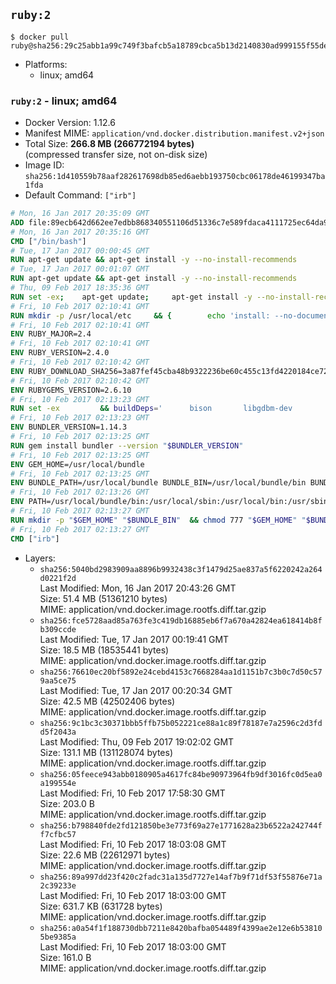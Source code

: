## `ruby:2`

```console
$ docker pull ruby@sha256:29c25abb1a99c749f3bafcb5a18789cbca5b13d2140830ad999155f55de5f835
```

-	Platforms:
	-	linux; amd64

### `ruby:2` - linux; amd64

-	Docker Version: 1.12.6
-	Manifest MIME: `application/vnd.docker.distribution.manifest.v2+json`
-	Total Size: **266.8 MB (266772194 bytes)**  
	(compressed transfer size, not on-disk size)
-	Image ID: `sha256:1d410559b78aaf282617698db85ed6aebb193750cbc06178de46199347ba1fda`
-	Default Command: `["irb"]`

```dockerfile
# Mon, 16 Jan 2017 20:35:09 GMT
ADD file:89ecb642d662ee7edbb868340551106d51336c7e589fdaca4111725ec64da957 in / 
# Mon, 16 Jan 2017 20:35:16 GMT
CMD ["/bin/bash"]
# Tue, 17 Jan 2017 00:00:45 GMT
RUN apt-get update && apt-get install -y --no-install-recommends 		ca-certificates 		curl 		wget 	&& rm -rf /var/lib/apt/lists/*
# Tue, 17 Jan 2017 00:01:07 GMT
RUN apt-get update && apt-get install -y --no-install-recommends 		bzr 		git 		mercurial 		openssh-client 		subversion 				procps 	&& rm -rf /var/lib/apt/lists/*
# Thu, 09 Feb 2017 18:35:36 GMT
RUN set -ex; 	apt-get update; 	apt-get install -y --no-install-recommends 		autoconf 		automake 		bzip2 		file 		g++ 		gcc 		imagemagick 		libbz2-dev 		libc6-dev 		libcurl4-openssl-dev 		libdb-dev 		libevent-dev 		libffi-dev 		libgdbm-dev 		libgeoip-dev 		libglib2.0-dev 		libjpeg-dev 		libkrb5-dev 		liblzma-dev 		libmagickcore-dev 		libmagickwand-dev 		libncurses-dev 		libpng-dev 		libpq-dev 		libreadline-dev 		libsqlite3-dev 		libssl-dev 		libtool 		libwebp-dev 		libxml2-dev 		libxslt-dev 		libyaml-dev 		make 		patch 		xz-utils 		zlib1g-dev 				$( 			if apt-cache show 'default-libmysqlclient-dev' 2>/dev/null | grep -q '^Version:'; then 				echo 'default-libmysqlclient-dev'; 			else 				echo 'libmysqlclient-dev'; 			fi 		) 	; 	rm -rf /var/lib/apt/lists/*
# Fri, 10 Feb 2017 02:10:41 GMT
RUN mkdir -p /usr/local/etc 	&& { 		echo 'install: --no-document'; 		echo 'update: --no-document'; 	} >> /usr/local/etc/gemrc
# Fri, 10 Feb 2017 02:10:41 GMT
ENV RUBY_MAJOR=2.4
# Fri, 10 Feb 2017 02:10:41 GMT
ENV RUBY_VERSION=2.4.0
# Fri, 10 Feb 2017 02:10:42 GMT
ENV RUBY_DOWNLOAD_SHA256=3a87fef45cba48b9322236be60c455c13fd4220184ce7287600361319bb63690
# Fri, 10 Feb 2017 02:10:42 GMT
ENV RUBYGEMS_VERSION=2.6.10
# Fri, 10 Feb 2017 02:13:23 GMT
RUN set -ex 		&& buildDeps=' 		bison 		libgdbm-dev 		ruby 	' 	&& apt-get update 	&& apt-get install -y --no-install-recommends $buildDeps 	&& rm -rf /var/lib/apt/lists/* 		&& wget -O ruby.tar.xz "https://cache.ruby-lang.org/pub/ruby/${RUBY_MAJOR%-rc}/ruby-$RUBY_VERSION.tar.xz" 	&& echo "$RUBY_DOWNLOAD_SHA256 *ruby.tar.xz" | sha256sum -c - 		&& mkdir -p /usr/src/ruby 	&& tar -xJf ruby.tar.xz -C /usr/src/ruby --strip-components=1 	&& rm ruby.tar.xz 		&& cd /usr/src/ruby 		&& { 		echo '#define ENABLE_PATH_CHECK 0'; 		echo; 		cat file.c; 	} > file.c.new 	&& mv file.c.new file.c 		&& autoconf 	&& ./configure --disable-install-doc --enable-shared 	&& make -j"$(nproc)" 	&& make install 		&& apt-get purge -y --auto-remove $buildDeps 	&& cd / 	&& rm -r /usr/src/ruby 		&& gem update --system "$RUBYGEMS_VERSION"
# Fri, 10 Feb 2017 02:13:23 GMT
ENV BUNDLER_VERSION=1.14.3
# Fri, 10 Feb 2017 02:13:25 GMT
RUN gem install bundler --version "$BUNDLER_VERSION"
# Fri, 10 Feb 2017 02:13:25 GMT
ENV GEM_HOME=/usr/local/bundle
# Fri, 10 Feb 2017 02:13:25 GMT
ENV BUNDLE_PATH=/usr/local/bundle BUNDLE_BIN=/usr/local/bundle/bin BUNDLE_SILENCE_ROOT_WARNING=1 BUNDLE_APP_CONFIG=/usr/local/bundle
# Fri, 10 Feb 2017 02:13:26 GMT
ENV PATH=/usr/local/bundle/bin:/usr/local/sbin:/usr/local/bin:/usr/sbin:/usr/bin:/sbin:/bin
# Fri, 10 Feb 2017 02:13:27 GMT
RUN mkdir -p "$GEM_HOME" "$BUNDLE_BIN" 	&& chmod 777 "$GEM_HOME" "$BUNDLE_BIN"
# Fri, 10 Feb 2017 02:13:27 GMT
CMD ["irb"]
```

-	Layers:
	-	`sha256:5040bd2983909aa8896b9932438c3f1479d25ae837a5f6220242a264d0221f2d`  
		Last Modified: Mon, 16 Jan 2017 20:43:26 GMT  
		Size: 51.4 MB (51361210 bytes)  
		MIME: application/vnd.docker.image.rootfs.diff.tar.gzip
	-	`sha256:fce5728aad85a763fe3c419db16885eb6f7a670a42824ea618414b8fb309ccde`  
		Last Modified: Tue, 17 Jan 2017 00:19:41 GMT  
		Size: 18.5 MB (18535441 bytes)  
		MIME: application/vnd.docker.image.rootfs.diff.tar.gzip
	-	`sha256:76610ec20bf5892e24cebd4153c7668284aa1d1151b7c3b0c7d50c579aa5ce75`  
		Last Modified: Tue, 17 Jan 2017 00:20:34 GMT  
		Size: 42.5 MB (42502406 bytes)  
		MIME: application/vnd.docker.image.rootfs.diff.tar.gzip
	-	`sha256:9c1bc3c30371bbb5ffb75b052221ce88a1c89f78187e7a2596c2d3fdd5f2043a`  
		Last Modified: Thu, 09 Feb 2017 19:02:02 GMT  
		Size: 131.1 MB (131128074 bytes)  
		MIME: application/vnd.docker.image.rootfs.diff.tar.gzip
	-	`sha256:05feece943abb0180905a4617fc84be90973964fb9df3016fc0d5ea0a199554e`  
		Last Modified: Fri, 10 Feb 2017 17:58:30 GMT  
		Size: 203.0 B  
		MIME: application/vnd.docker.image.rootfs.diff.tar.gzip
	-	`sha256:b798840fde2fd121850be3e773f69a27e1771628a23b6522a242744ff7cfbc57`  
		Last Modified: Fri, 10 Feb 2017 18:03:08 GMT  
		Size: 22.6 MB (22612971 bytes)  
		MIME: application/vnd.docker.image.rootfs.diff.tar.gzip
	-	`sha256:89a997dd23f420c2fadc31a135d7727e14af7b9f71df53f55876e71a2c39233e`  
		Last Modified: Fri, 10 Feb 2017 18:03:00 GMT  
		Size: 631.7 KB (631728 bytes)  
		MIME: application/vnd.docker.image.rootfs.diff.tar.gzip
	-	`sha256:a0a54f1f188730dbb7211e8420bafba054489f4399ae2e12e6b538105be9385a`  
		Last Modified: Fri, 10 Feb 2017 18:03:00 GMT  
		Size: 161.0 B  
		MIME: application/vnd.docker.image.rootfs.diff.tar.gzip
